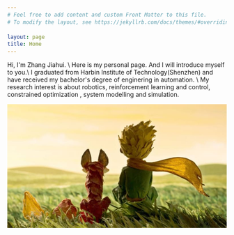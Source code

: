 ```yaml
---
# Feel free to add content and custom Front Matter to this file.
# To modify the layout, see https://jekyllrb.com/docs/themes/#overriding-theme-defaults

layout: page
title: Home
---
```


Hi, I'm Zhang Jiahui. \\
Here is my personal page. And I will introduce myself to you.\\
I graduated from Harbin Institute of Technology(Shenzhen) and have received my bachelor's degree of enginering in automation. \\
My research interest is about  robotics, reinforcement learning  and control, constrained optimization , system modelling and simulation. 


![My helpful screenshot](/assets/the-little-prince.jpg)